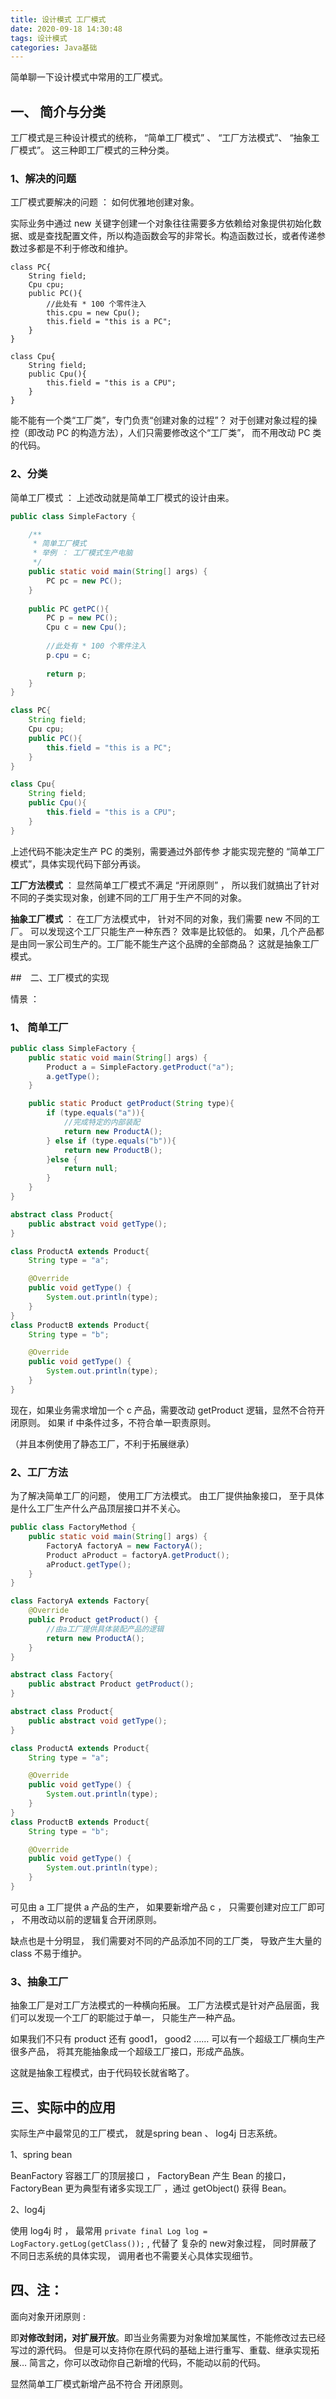 ```yaml
---
title: 设计模式 工厂模式
date: 2020-09-18 14:30:48
tags: 设计模式
categories: Java基础
---
```


简单聊一下设计模式中常用的工厂模式。


## 一、 简介与分类

工厂模式是三种设计模式的统称， “简单工厂模式” 、 “工厂方法模式”、 “抽象工厂模式”。 这三种即工厂模式的三种分类。

### 1、解决的问题


工厂模式要解决的问题 ： 如何优雅地创建对象。 

实际业务中通过 new 关键字创建一个对象往往需要多方依赖给对象提供初始化数据、或是查找配置文件，所以构造函数会写的非常长。构造函数过长，或者传递参数过多都是不利于修改和维护。

```
class PC{
    String field;
    Cpu cpu;
    public PC(){
        //此处有 * 100 个零件注入
        this.cpu = new Cpu();
        this.field = "this is a PC";
    }
}

class Cpu{
    String field;
    public Cpu(){
        this.field = "this is a CPU";
    }
}
```

能不能有一个类“工厂类”，专门负责“创建对象的过程”？ 对于创建对象过程的操控（即改动 PC 的构造方法），人们只需要修改这个“工厂类”， 而不用改动 PC 类的代码。

### 2、分类

简单工厂模式 ： 上述改动就是简单工厂模式的设计由来。

```java
public class SimpleFactory {

    /**
     * 简单工厂模式
     * 举例 ： 工厂模式生产电脑
     */
    public static void main(String[] args) {
        PC pc = new PC();
    }
    
    public PC getPC(){
        PC p = new PC();
        Cpu c = new Cpu();
        
        //此处有 * 100 个零件注入
        p.cpu = c;
        
        return p;
    }   
}

class PC{
    String field;
    Cpu cpu;
    public PC(){
        this.field = "this is a PC";
    }
}

class Cpu{
    String field;
    public Cpu(){
        this.field = "this is a CPU";
    }
}
```
上述代码不能决定生产 PC 的类别，需要通过外部传参 才能实现完整的 “简单工厂模式”，具体实现代码下部分再谈。

**工厂方法模式** ： 显然简单工厂模式不满足 “开闭原则” ， 所以我们就搞出了针对不同的子类实现对象，创建不同的工厂用于生产不同的对象。

**抽象工厂模式** ： 在工厂方法模式中， 针对不同的对象，我们需要 new 不同的工厂。 可以发现这个工厂只能生产一种东西？  效率是比较低的。 如果，几个产品都是由同一家公司生产的。工厂能不能生产这个品牌的全部商品？ 这就是抽象工厂模式。




##　二、工厂模式的实现

情景 ： 

###  1、 简单工厂

```java
public class SimpleFactory {
    public static void main(String[] args) {
        Product a = SimpleFactory.getProduct("a");
        a.getType();
    }

    public static Product getProduct(String type){
        if (type.equals("a")){
            //完成特定的内部装配
            return new ProductA();
        } else if (type.equals("b")){
            return new ProductB();
        }else {
            return null;
        }
    }
}

abstract class Product{
    public abstract void getType();
}

class ProductA extends Product{
    String type = "a";

    @Override
    public void getType() {
        System.out.println(type);
    }
}
class ProductB extends Product{
    String type = "b";

    @Override
    public void getType() {
        System.out.println(type);
    }
}
```

现在，如果业务需求增加一个 c 产品，需要改动 getProduct 逻辑，显然不合符开闭原则。 
如果 if 中条件过多，不符合单一职责原则。

（并且本例使用了静态工厂，不利于拓展继承）


###  2、工厂方法

为了解决简单工厂的问题， 使用工厂方法模式。 由工厂提供抽象接口， 至于具体是什么工厂生产什么产品顶层接口并不关心。

```java
public class FactoryMethod {
    public static void main(String[] args) {
        FactoryA factoryA = new FactoryA();
        Product aProduct = factoryA.getProduct();
        aProduct.getType();
    }
}

class FactoryA extends Factory{
    @Override
    public Product getProduct() {
        //由a工厂提供具体装配产品的逻辑
        return new ProductA();
    }
}

abstract class Factory{
    public abstract Product getProduct();
}

abstract class Product{
    public abstract void getType();
}

class ProductA extends Product{
    String type = "a";

    @Override
    public void getType() {
        System.out.println(type);
    }
}
class ProductB extends Product{
    String type = "b";

    @Override
    public void getType() {
        System.out.println(type);
    }
}
```

可见由 a 工厂提供 a 产品的生产， 如果要新增产品 c ， 只需要创建对应工厂即可 ， 不用改动以前的逻辑复合开闭原则。

缺点也是十分明显， 我们需要对不同的产品添加不同的工厂类， 导致产生大量的 class 不易于维护。


###  3、抽象工厂

抽象工厂是对工厂方法模式的一种横向拓展。 工厂方法模式是针对产品层面，我们可以发现一个工厂的职能过于单一， 只能生产一种产品。 

如果我们不只有 product 还有 good1， good2 …… 可以有一个超级工厂横向生产很多产品， 将其充能抽象成一个超级工厂接口，形成产品族。

这就是抽象工程模式，由于代码较长就省略了。


## 三、实际中的应用


实际生产中最常见的工厂模式， 就是spring bean 、 log4j 日志系统。

1、spring bean 

BeanFactory 容器工厂的顶层接口 ， FactoryBean 产生 Bean 的接口， FactoryBean 更为典型有诸多实现工厂 ，通过 getObject() 获得 Bean。


2、log4j


使用 log4j 时 ， 最常用 `private final Log log = LogFactory.getLog(getClass());` , 代替了 复杂的 new对象过程，
同时屏蔽了不同日志系统的具体实现， 调用者也不需要关心具体实现细节。



## 四、注： 

面向对象开闭原则 : 

即**对修改封闭，对扩展开放**。即当业务需要为对象增加某属性，不能修改过去已经写过的源代码。  但是可以支持你在原代码的基础上进行重写、重载、继承实现拓展… 简言之，你可以改动你自己新增的代码，不能动以前的代码。

显然简单工厂模式新增产品不符合 开闭原则。


